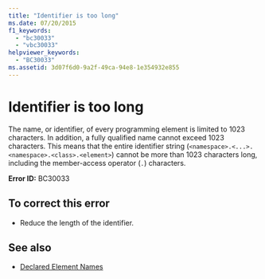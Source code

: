 ```yaml
---
title: "Identifier is too long"
ms.date: 07/20/2015
f1_keywords: 
  - "bc30033"
  - "vbc30033"
helpviewer_keywords: 
  - "BC30033"
ms.assetid: 3d07f6d0-9a2f-49ca-94e8-1e354932e855
---
```

# Identifier is too long
The name, or identifier, of every programming element is limited to 1023 characters. In addition, a fully qualified name cannot exceed 1023 characters. This means that the entire identifier string (`<namespace>.<...>.<namespace>.<class>.<element>`) cannot be more than 1023 characters long, including the member-access operator (`.`) characters.  
  
 **Error ID:** BC30033  
  
## To correct this error  
  
- Reduce the length of the identifier.  
  
## See also

- [Declared Element Names](../../programming-guide/language-features/declared-elements/declared-element-names.md)
